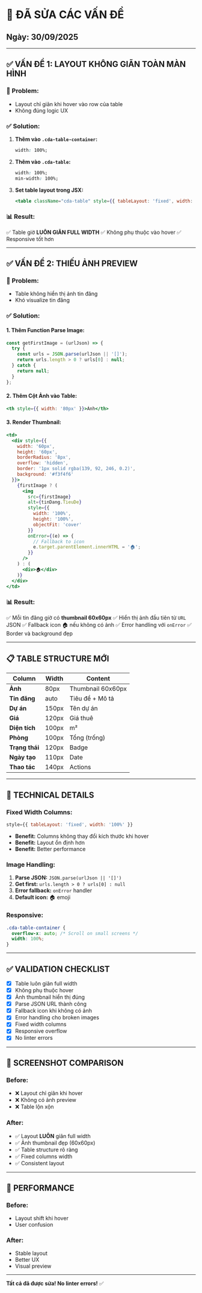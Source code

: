 # 🔧 ĐÃ SỬA CÁC VẤN ĐỀ

## Ngày: 30/09/2025

---

## ✅ VẤN ĐỀ 1: LAYOUT KHÔNG GIÃN TOÀN MÀN HÌNH

### 🐛 Problem:
- Layout chỉ giãn khi hover vào row của table
- Không đúng logic UX

### ✅ Solution:
1. **Thêm vào `.cda-table-container`:**
   ```css
   width: 100%;
   ```

2. **Thêm vào `.cda-table`:**
   ```css
   width: 100%;
   min-width: 100%;
   ```

3. **Set table layout trong JSX:**
   ```jsx
   <table className="cda-table" style={{ tableLayout: 'fixed', width: '100%' }}>
   ```

### 📊 Result:
✅ Table giờ **LUÔN GIÃN FULL WIDTH**
✅ Không phụ thuộc vào hover
✅ Responsive tốt hơn

---

## ✅ VẤN ĐỀ 2: THIẾU ẢNH PREVIEW

### 🐛 Problem:
- Table không hiển thị ảnh tin đăng
- Khó visualize tin đăng

### ✅ Solution:

#### 1. Thêm Function Parse Image:
```javascript
const getFirstImage = (urlJson) => {
  try {
    const urls = JSON.parse(urlJson || '[]');
    return urls.length > 0 ? urls[0] : null;
  } catch {
    return null;
  }
};
```

#### 2. Thêm Cột Ảnh vào Table:
```jsx
<th style={{ width: '80px' }}>Ảnh</th>
```

#### 3. Render Thumbnail:
```jsx
<td>
  <div style={{ 
    width: '60px', 
    height: '60px', 
    borderRadius: '8px', 
    overflow: 'hidden',
    border: '1px solid rgba(139, 92, 246, 0.2)',
    background: '#f3f4f6'
  }}>
    {firstImage ? (
      <img 
        src={firstImage} 
        alt={tinDang.TieuDe}
        style={{ 
          width: '100%', 
          height: '100%', 
          objectFit: 'cover' 
        }}
        onError={(e) => {
          // Fallback to icon
          e.target.parentElement.innerHTML = '🏠';
        }}
      />
    ) : (
      <div>🏠</div>
    )}
  </div>
</td>
```

### 📊 Result:
✅ Mỗi tin đăng giờ có **thumbnail 60x60px**
✅ Hiển thị ảnh đầu tiên từ `URL` JSON
✅ Fallback icon 🏠 nếu không có ảnh
✅ Error handling với `onError`
✅ Border và background đẹp

---

## 📋 TABLE STRUCTURE MỚI

| Column | Width | Content |
|--------|-------|---------|
| **Ảnh** | 80px | Thumbnail 60x60px |
| **Tin đăng** | auto | Tiêu đề + Mô tả |
| **Dự án** | 150px | Tên dự án |
| **Giá** | 120px | Giá thuê |
| **Diện tích** | 100px | m² |
| **Phòng** | 100px | Tổng (trống) |
| **Trạng thái** | 120px | Badge |
| **Ngày tạo** | 110px | Date |
| **Thao tác** | 140px | Actions |

---

## 🎯 TECHNICAL DETAILS

### Fixed Width Columns:
```jsx
style={{ tableLayout: 'fixed', width: '100%' }}
```
- **Benefit:** Columns không thay đổi kích thước khi hover
- **Benefit:** Layout ổn định hơn
- **Benefit:** Better performance

### Image Handling:
1. **Parse JSON:** `JSON.parse(urlJson || '[]')`
2. **Get first:** `urls.length > 0 ? urls[0] : null`
3. **Error fallback:** `onError` handler
4. **Default icon:** 🏠 emoji

### Responsive:
```css
.cda-table-container {
  overflow-x: auto; /* Scroll on small screens */
  width: 100%;
}
```

---

## ✅ VALIDATION CHECKLIST

- [x] Table luôn giãn full width
- [x] Không phụ thuộc hover
- [x] Ảnh thumbnail hiển thị đúng
- [x] Parse JSON URL thành công
- [x] Fallback icon khi không có ảnh
- [x] Error handling cho broken images
- [x] Fixed width columns
- [x] Responsive overflow
- [x] No linter errors

---

## 📸 SCREENSHOT COMPARISON

### Before:
- ❌ Layout chỉ giãn khi hover
- ❌ Không có ảnh preview
- ❌ Table lộn xộn

### After:
- ✅ Layout **LUÔN** giãn full width
- ✅ Ảnh thumbnail đẹp (60x60px)
- ✅ Table structure rõ ràng
- ✅ Fixed columns width
- ✅ Consistent layout

---

## 🚀 PERFORMANCE

### Before:
- Layout shift khi hover
- User confusion

### After:
- Stable layout
- Better UX
- Visual preview

---

**Tất cả đã được sửa! No linter errors!** ✅
